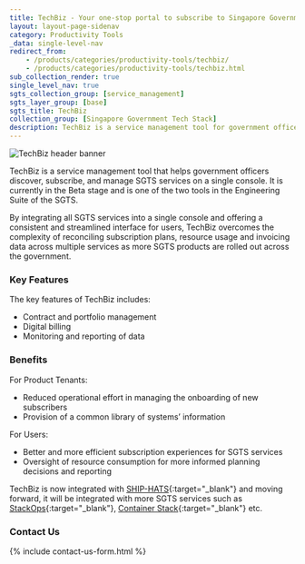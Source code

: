 ```yaml
---
title: TechBiz - Your one-stop portal to subscribe to Singapore Government Tech Stack (SGTS) Services!  
layout: layout-page-sidenav
category: Productivity Tools
_data: single-level-nav
redirect_from:
    - /products/categories/productivity-tools/techbiz/
    - /products/categories/productivity-tools/techbiz.html
sub_collection_render: true
single_level_nav: true
sgts_collection_group: [service_management]
sgts_layer_group: [base]
sgts_title: TechBiz
collection_group: [Singapore Government Tech Stack]
description: TechBiz is a service management tool for government officers to manage SGTS services on a single console. Find out more here!
---
```


![TechBiz header banner](/assets/img/techbiz-HeaderBanner-v2.png)

TechBiz is a service management tool that helps government officers discover, subscribe, and manage SGTS services on a single console. It is currently in the Beta stage and is one of the two tools in the Engineering Suite of the SGTS.

By integrating all SGTS services into a single console and offering a consistent and streamlined interface for users, TechBiz overcomes the complexity of reconciling subscription plans, resource usage and invoicing data across multiple services as more SGTS products are rolled out across the government.

### Key Features

The key features of TechBiz includes:

- Contract and portfolio management
- Digital billing
- Monitoring and reporting of data

### Benefits

For Product Tenants:
- Reduced operational effort in managing the onboarding of new subscribers
- Provision of a common library of systems’ information

For Users:
- Better and more efficient subscription experiences for SGTS services
- Oversight of resource consumption for more informed planning decisions and reporting

TechBiz is now integrated with [SHIP-HATS](https:/www.developer.tech.gov.sg/singapore-government-tech-stack/toolchain/ship-hats/){:target="\_blank"} and moving forward, it will be integrated with more SGTS services such as [StackOps](https:/www.developer.tech.gov.sg/singapore-government-tech-stack/monitoring/stackops){:target="\_blank"}, [Container Stack](https:/www.developer.tech.gov.sg/singapore-government-tech-stack/runtime/container-stack){:target="\_blank"} etc.

### Contact Us

{% include contact-us-form.html %}
